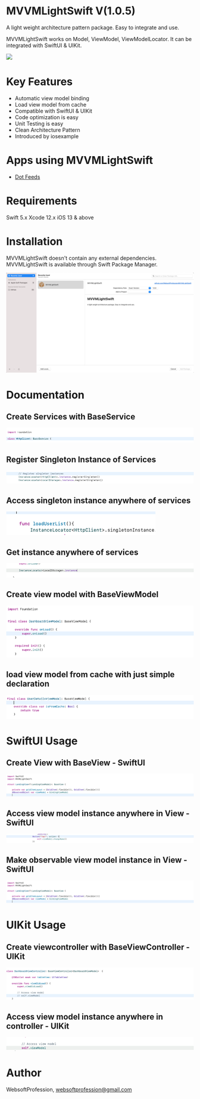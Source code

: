 # MVVMLightSwift V(1.0.5)

A light weight architecture pattern package. Easy to integrate and use.

MVVMLightSwift works on Model, ViewModel, ViewModelLocator. It can be integrated with SwiftUI & UIKit.



<a href="https://github.com/apple/swift-package-manager" alt="MVVMLightSwift on Swift Package Manager" title="MVVMLightSwift on Swift Package Manager"><img src="https://img.shields.io/badge/Swift%20Package%20Manager-compatible-brightgreen.svg" /></a>


# Key Features

- Automatic view model binding
- Load view model from cache
- Compatible with SwiftUI & UIKit
- Code optimization is easy
- Unit Testing is easy
- Clean Architecture Pattern
- Introduced by iosexample

# Apps using MVVMLightSwift

- [Dot Feeds](https://apps.apple.com/us/app/dot-feeds/id6450212433)

# Requirements

Swift 5.x
Xcode 12.x
iOS 13 & above


# Installation

MVVMLightSwift doesn't contain any external dependencies. MVVMLightSwift is available through Swift Package Manager.

![Alt text](https://github.com/WebsoftProfession/MVVMLightSwift/blob/main/mvvmlightswift_installation.png?raw=true "")


# Documentation


## Create Services with BaseService

![Alt text](https://github.com/WebsoftProfession/MVVMLightSwift/blob/main/mvvmlight_service1.png?raw=true "")


## Register Singleton Instance of Services
![Alt text](https://github.com/WebsoftProfession/MVVMLightSwift/blob/main/mvvmlight_1.png?raw=true "")


## Access singleton instance anywhere of services

![Alt text](https://github.com/WebsoftProfession/MVVMLightSwift/blob/main/mvvmlight_service2.png?raw=true "")


## Get instance anywhere of services
![Alt text](https://github.com/WebsoftProfession/MVVMLightSwift/blob/main/mvvmlight_service3.png?raw=true "")


## Create view model with BaseViewModel

![Alt text](https://github.com/WebsoftProfession/MVVMLightSwift/blob/main/mvvmlight_viewmodel1.png?raw=true "")


## load view model from cache with just simple declaration

![Alt text](https://github.com/WebsoftProfession/MVVMLightSwift/blob/main/mvvmlight_viewmodel2.png?raw=true "")

# SwiftUI Usage


## Create View with BaseView - SwiftUI

![Alt text](https://github.com/WebsoftProfession/MVVMLightSwift/blob/main/mvvmlight_view1_new.png?raw=true "")

## Access view model instance anywhere in View - SwiftUI

![Alt text](https://github.com/WebsoftProfession/MVVMLightSwift/blob/main/mvvmlight_view2.png?raw=true "")


## Make observable view model instance in View - SwiftUI

![Alt text](https://github.com/WebsoftProfession/MVVMLightSwift/blob/main/mvvmlight_view1_new.png?raw=true "")



# UIKit Usage

## Create viewcontroller with BaseViewController - UIKit

![Alt text](https://github.com/WebsoftProfession/MVVMLightSwift/blob/main/mvvmlight_controller1.png?raw=true "")


## Access view model instance anywhere in controller - UIKit

![Alt text](https://github.com/WebsoftProfession/MVVMLightSwift/blob/main/mvvmlight_controller2.png?raw=true "")






# Author

WebsoftProfession, websoftprofession@gmail.com


